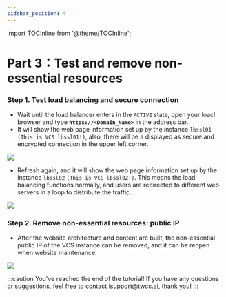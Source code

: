 ```yaml
---
sidebar_position: 4
---
```


import TOCInline from '@theme/TOCInline';

# Part 3：Test and remove non-essential resources

<TOCInline toc={toc} />

### Step 1. Test load balancing and secure connection

- Wait until the load balancer enters in the `ACTIVE` state, open your loacl browser and type  **`https://<Domain_Name>`** in the address bar.
- It will show the web page information set up by the instance `lbssl01` `(This is VCS lbssl01!)`, also, there will be a <i class="fa fa-lock" aria-hidden="true"></i> displayed as secure and encrypted connection in the upper left corner.


![](https://cos.twcc.ai/SYS-MANUAL/uploads/upload_5c0661816414c60fcca056d0b8485e06.png)

- Refresh again, and it will show the web page information set up by the instance `lbssl02`  `(This is VCS lbssl02!)`. This means the load balancing functions normally, and users are redirected to different web servers in a loop to distribute the traffic.

![](https://cos.twcc.ai/SYS-MANUAL/uploads/upload_88ec76c5ee194c7ba50f6060880537d9.png)


### Step 2. Remove non-essential resources: public IP

- After the website architecture and content are built, the non-essential public IP of the VCS instance can be removed, and it can be reopen when website maintenance.


![](https://cos.twcc.ai/SYS-MANUAL/uploads/upload_b39781a38df3a448cbe77da9cb043b27.png)


:::caution
You've reached the end of the tutorial! If you have any questions or suggestions, feel free to contact isupport@twcc.ai, thank you!
:::